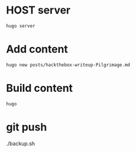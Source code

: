 # HOST server
`hugo server`
# Add content
`hugo new posts/hackthebox-writeup-Pilgrimage.md`

# Build content
`hugo`

# git push
./backup.sh
